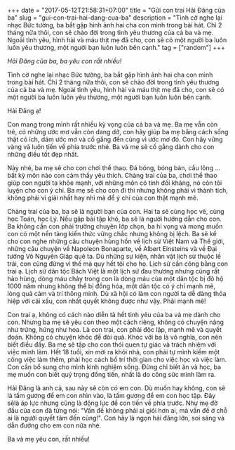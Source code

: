 +++
date = "2017-05-12T21:58:31+07:00"
title = "Gửi con trai Hải Đăng của ba"
slug = "gui-con-trai-hai-dang-cua-ba"
description = "Tình cờ nghe lại nhạc Bức tường, ba bắt gặp hình ảnh hai cha con mình trong bài hát. Chỉ 2 tháng nữa thôi, con sẽ chào đời trong tình yêu thương của cả ba và mẹ. Ngoài tình yêu, hình hài và máu thịt mẹ đã cho, con sẽ có một người ba luôn luôn yêu thương, một người bạn luôn luôn bên cạnh."
tag = ["random"]
+++

*Hải Đăng của ba, ba yêu con rất nhiều!*


Tình cờ nghe lại nhạc Bức tường, ba bắt gặp hình ảnh hai cha con mình trong bài hát. Chỉ 2 tháng nữa thôi, con sẽ chào đời trong tình yêu thương của cả ba và mẹ. Ngoài tình yêu, hình hài và máu thịt mẹ đã cho, con sẽ có một người ba luôn luôn yêu thương, một người bạn luôn luôn bên cạnh.

Hải Đăng ạ!

Con mang trong mình rất nhiều kỳ vọng của cả ba và mẹ. Ba mẹ vẫn còn trẻ, có những ước mơ vẫn còn dang dở, con hãy giúp ba mẹ bằng cách sống thật có ích, dám ước mơ và cố gắng đến cùng vì ước mơ đó. Con hãy vững vàng và luôn tiến về phía trước nhé. Ba và mẹ sẽ cố gắng dành cho con những điều tốt đẹp nhất.

Này nhé, ba mẹ sẽ cho con chơi thể thao. Đá bóng, bóng bàn, cầu lông ... bất kỳ môn nào con cảm thấy yêu thích. Chàng trai của ba, chơi thể thao giúp con người ta khỏe mạnh, với những môn có tính đối kháng, nó còn tôi luyện cho con ý chí. Ba mẹ sẽ cho con đi thi nhưng không phải vì thành tích, không phải vì giải nhất hay nhì mà để ý chí của con thật mạnh mẽ.

Chàng trai của ba, ba sẽ là người bạn của con. Hai ta sẽ cùng học vẽ, cùng học Toán, học Lý. Nếu gặp bài tập khó, ba sẽ là người hướng dẫn cho con. Ba không cần con phải trường chuyên lớp chọn, ba hi vọng và mong muốn con có một nền tảng kiến thức vững chắc nhưng không bị lệch. Ba sẽ kể cho con nghe những câu chuyện hùng hồn về lịch sử Việt Nam và Thế giới, những câu chuyện về Napoleon Bonaparte, về Albert Einsteins và về Đại tướng Võ Nguyên Giáp quê ta. Dù những sự kiện, nhân vật lịch sử thuộc lề trái, con cũng đừng vì thế mà quy hết tội cho họ. Lịch sử cần công bằng con trai ạ. Lịch sử dân tộc Bách Việt là một lịch sử đau thương nhưng cũng rất hào hùng, dòng máu chảy trong con là dòng máu của một dân tộc bị đô hộ 1000 năm nhưng không thể bị đồng hóa, một dân tộc có ý chí mạnh mẽ, lòng quả cảm và trí thông minh. Dù xã hội có làm con người ta dễ dàng thỏa hiệp với cái xấu, con nhất quyết không được như vậy. Phải mạnh mẽ!

Con trai ạ, không có cách nào diễn tả hết tình yêu của ba và mẹ dành cho con. Nhưng ba mẹ sẽ yêu con theo một cách riêng, không có chuyện nâng như trứng, hứng như hoa. Là con trai, con phải độc lập, mạnh mẽ và quyết đoán. Không có chuyện khóc để đòi quà. Khóc với ba là vô nghĩa, con nên biết điều đấy. Ba mẹ sẽ tập cho con thói quen tự giác và trách nhiệm với việc mình làm. Hết 18 tuổi, xin mời ra khỏi nhà, con phải tự mình kiếm một công việc làm thêm, phải học cách bố trí thời gian cho việc học và việc làm. Con cần bổ sung cho mình kinh nghiệm sống. Đừng chỉ biết ăn và học, ba mẹ muốn con biết quý trọng đồng tiền, nhất là do công sức mình làm ra.

Hải Đăng là anh cả, sau này sẽ còn có em con. Dù muốn hay không, con sẽ là tấm gương để em con nhìn vào, là tấm gương để em con học tập. Đây  sẽlà áp lực nhưng cũng là động lực để con tiến về phía trước. Như mẹ đỡ đầu của con đã từng nói: "Vấn đề không phải ai giỏi hơn ai, mà vấn đề ở chỗ ai là người quyết tâm đến cùng!". Con hãy là ngọn hải đăng lớn, soi sáng và dẫn đường cho em con nữa nhé.

Ba và mẹ yêu con, rất nhiều!
